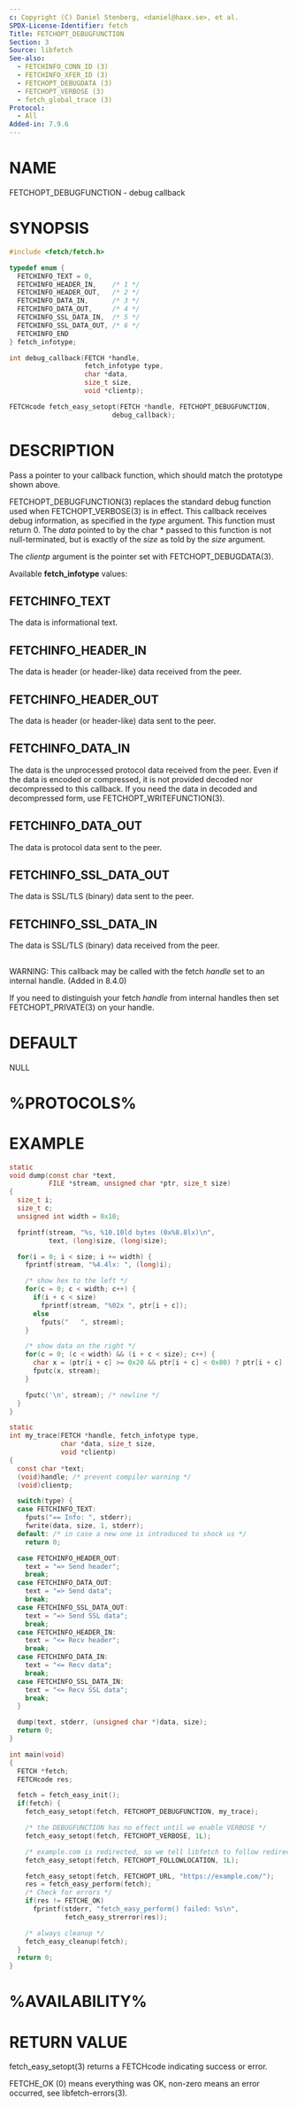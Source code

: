 ```yaml
---
c: Copyright (C) Daniel Stenberg, <daniel@haxx.se>, et al.
SPDX-License-Identifier: fetch
Title: FETCHOPT_DEBUGFUNCTION
Section: 3
Source: libfetch
See-also:
  - FETCHINFO_CONN_ID (3)
  - FETCHINFO_XFER_ID (3)
  - FETCHOPT_DEBUGDATA (3)
  - FETCHOPT_VERBOSE (3)
  - fetch_global_trace (3)
Protocol:
  - All
Added-in: 7.9.6
---
```


# NAME

FETCHOPT_DEBUGFUNCTION - debug callback

# SYNOPSIS

~~~c
#include <fetch/fetch.h>

typedef enum {
  FETCHINFO_TEXT = 0,
  FETCHINFO_HEADER_IN,    /* 1 */
  FETCHINFO_HEADER_OUT,   /* 2 */
  FETCHINFO_DATA_IN,      /* 3 */
  FETCHINFO_DATA_OUT,     /* 4 */
  FETCHINFO_SSL_DATA_IN,  /* 5 */
  FETCHINFO_SSL_DATA_OUT, /* 6 */
  FETCHINFO_END
} fetch_infotype;

int debug_callback(FETCH *handle,
                   fetch_infotype type,
                   char *data,
                   size_t size,
                   void *clientp);

FETCHcode fetch_easy_setopt(FETCH *handle, FETCHOPT_DEBUGFUNCTION,
                          debug_callback);
~~~

# DESCRIPTION

Pass a pointer to your callback function, which should match the prototype
shown above.

FETCHOPT_DEBUGFUNCTION(3) replaces the standard debug function used when
FETCHOPT_VERBOSE(3) is in effect. This callback receives debug
information, as specified in the *type* argument. This function must
return 0. The *data* pointed to by the char * passed to this function is
not null-terminated, but is exactly of the *size* as told by the
*size* argument.

The *clientp* argument is the pointer set with FETCHOPT_DEBUGDATA(3).

Available **fetch_infotype** values:

## FETCHINFO_TEXT

The data is informational text.

## FETCHINFO_HEADER_IN

The data is header (or header-like) data received from the peer.

## FETCHINFO_HEADER_OUT

The data is header (or header-like) data sent to the peer.

## FETCHINFO_DATA_IN

The data is the unprocessed protocol data received from the peer. Even if the
data is encoded or compressed, it is not provided decoded nor decompressed
to this callback. If you need the data in decoded and decompressed form, use
FETCHOPT_WRITEFUNCTION(3).

## FETCHINFO_DATA_OUT

The data is protocol data sent to the peer.

## FETCHINFO_SSL_DATA_OUT

The data is SSL/TLS (binary) data sent to the peer.

## FETCHINFO_SSL_DATA_IN

The data is SSL/TLS (binary) data received from the peer.

##

WARNING: This callback may be called with the fetch *handle* set to an internal
handle. (Added in 8.4.0)

If you need to distinguish your fetch *handle* from internal handles then set
FETCHOPT_PRIVATE(3) on your handle.

# DEFAULT

NULL

# %PROTOCOLS%

# EXAMPLE

~~~c
static
void dump(const char *text,
          FILE *stream, unsigned char *ptr, size_t size)
{
  size_t i;
  size_t c;
  unsigned int width = 0x10;

  fprintf(stream, "%s, %10.10ld bytes (0x%8.8lx)\n",
          text, (long)size, (long)size);

  for(i = 0; i < size; i += width) {
    fprintf(stream, "%4.4lx: ", (long)i);

    /* show hex to the left */
    for(c = 0; c < width; c++) {
      if(i + c < size)
        fprintf(stream, "%02x ", ptr[i + c]);
      else
        fputs("   ", stream);
    }

    /* show data on the right */
    for(c = 0; (c < width) && (i + c < size); c++) {
      char x = (ptr[i + c] >= 0x20 && ptr[i + c] < 0x80) ? ptr[i + c] : '.';
      fputc(x, stream);
    }

    fputc('\n', stream); /* newline */
  }
}

static
int my_trace(FETCH *handle, fetch_infotype type,
             char *data, size_t size,
             void *clientp)
{
  const char *text;
  (void)handle; /* prevent compiler warning */
  (void)clientp;

  switch(type) {
  case FETCHINFO_TEXT:
    fputs("== Info: ", stderr);
    fwrite(data, size, 1, stderr);
  default: /* in case a new one is introduced to shock us */
    return 0;

  case FETCHINFO_HEADER_OUT:
    text = "=> Send header";
    break;
  case FETCHINFO_DATA_OUT:
    text = "=> Send data";
    break;
  case FETCHINFO_SSL_DATA_OUT:
    text = "=> Send SSL data";
    break;
  case FETCHINFO_HEADER_IN:
    text = "<= Recv header";
    break;
  case FETCHINFO_DATA_IN:
    text = "<= Recv data";
    break;
  case FETCHINFO_SSL_DATA_IN:
    text = "<= Recv SSL data";
    break;
  }

  dump(text, stderr, (unsigned char *)data, size);
  return 0;
}

int main(void)
{
  FETCH *fetch;
  FETCHcode res;

  fetch = fetch_easy_init();
  if(fetch) {
    fetch_easy_setopt(fetch, FETCHOPT_DEBUGFUNCTION, my_trace);

    /* the DEBUGFUNCTION has no effect until we enable VERBOSE */
    fetch_easy_setopt(fetch, FETCHOPT_VERBOSE, 1L);

    /* example.com is redirected, so we tell libfetch to follow redirection */
    fetch_easy_setopt(fetch, FETCHOPT_FOLLOWLOCATION, 1L);

    fetch_easy_setopt(fetch, FETCHOPT_URL, "https://example.com/");
    res = fetch_easy_perform(fetch);
    /* Check for errors */
    if(res != FETCHE_OK)
      fprintf(stderr, "fetch_easy_perform() failed: %s\n",
              fetch_easy_strerror(res));

    /* always cleanup */
    fetch_easy_cleanup(fetch);
  }
  return 0;
}
~~~

# %AVAILABILITY%

# RETURN VALUE

fetch_easy_setopt(3) returns a FETCHcode indicating success or error.

FETCHE_OK (0) means everything was OK, non-zero means an error occurred, see
libfetch-errors(3).
